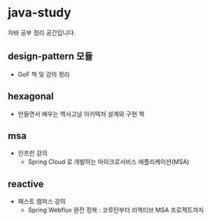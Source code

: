 # java-study
자바 공부 정리 공간입니다.

## design-pattern 모듈

- GoF 책 및 강의 정리

## hexagonal

- 만들면서 배우는 헥사고날 아키텍처 설계와 구현 책

## msa

- 인프런 강의
  - Spring Cloud 로 개발하는 마이크로서비스 애플리케이션(MSA)

## reactive

- 패스트 캠퍼스 강의
  - Spring Webflux 완전 정복 : 코루틴부터 리액티브 MSA 프로젝트까지